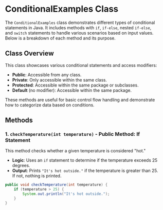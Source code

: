 # ConditionalExamples Class

The `ConditionalExamples` class demonstrates different types of conditional statements in Java. It includes methods with `if`, `if-else`, nested `if-else`, and `switch` statements to handle various scenarios based on input values. Below is a breakdown of each method and its purpose.

## Class Overview

This class showcases various conditional statements and access modifiers:

- **Public**: Accessible from any class.
- **Private**: Only accessible within the same class.
- **Protected**: Accessible within the same package or subclasses.
- **Default** (no modifier): Accessible within the same package.

These methods are useful for basic control flow handling and demonstrate how to categorize data based on conditions.

## Methods

### 1. `checkTemperature(int temperature)` - Public Method: If Statement

This method checks whether a given temperature is considered "hot."

- **Logic**: Uses an `if` statement to determine if the temperature exceeds 25 degrees.
- **Output**: Prints `"It's hot outside."` if the temperature is greater than 25. If not, nothing is printed.

```java
public void checkTemperature(int temperature) {
    if (temperature > 25) {
        System.out.println("It's hot outside.");
    }
}


